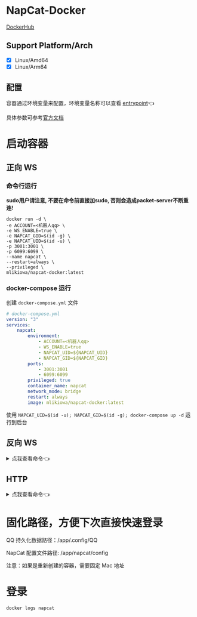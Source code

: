 # NapCat-Docker

[DockerHub](https://hub.docker.com/r/mlikiowa/napcat-docker)

## Support Platform/Arch
- [x] Linux/Amd64
- [x] Linux/Arm64

## 配置

容器通过环境变量来配置，环境变量名称可以查看 [entrypoint](./entrypoint.sh)👈

具体参数可参考[官方文档](https://napneko.github.io/zh-CN/guide/getting-started)

# 启动容器

## 正向 WS

### 命令行运行

**sudo用户请注意, 不要在命令前直接加sudo, 否则会造成packet-server不断重连!**

```shell
docker run -d \
-e ACCOUNT=<机器人qq> \
-e WS_ENABLE=true \
-e NAPCAT_GID=$(id -g) \
-e NAPCAT_UID=$(id -u) \
-p 3001:3001 \
-p 6099:6099 \
--name napcat \
--restart=always \
--privileged \
mlikiowa/napcat-docker:latest
```

### docker-compose 运行

创建 `docker-compose.yml` 文件
```yaml
# docker-compose.yml
version: "3"
services:
    napcat:
        environment:
            - ACCOUNT=<机器人qq>
            - WS_ENABLE=true
            - NAPCAT_UID=${NAPCAT_UID}
            - NAPCAT_GID=${NAPCAT_GID}
        ports:
            - 3001:3001
            - 6099:6099
        privileged: true
        container_name: napcat
        network_mode: bridge
        restart: always
        image: mlikiowa/napcat-docker:latest
```

使用 `NAPCAT_UID=$(id -u); NAPCAT_GID=$(id -g); docker-compose up -d` 运行到后台

## 反向 WS
<details>
<summary>点我查看命令👈</summary>

### 命令行运行

```shell
docker run -d \
-e ACCOUNT=<机器人qq> \
-e WSR_ENABLE=true \
-e WS_URLS='["ws://192.168.3.8:5140/onebot"]' \
-e NAPCAT_GID=$(id -g) \
-e NAPCAT_UID=$(id -u) \
--privileged \
--name napcat \
--restart=always \
mlikiowa/napcat-docker:latest
```
### docker-compose 运行

按照 [正向 WS](#docker-compose-运行) 中的方式创建 `.env` 文件，然后创建 `docker-compose.yml` 文件
```yaml
# docker-compose.yml
version: "3"
services:
    napcat:
        environment:
            - ACCOUNT=<机器人qq>
            - WSR_ENABLE=true
            - WS_URLS=["ws://192.168.3.8:5140/onebot"]
            - NAPCAT_UID=${NAPCAT_UID}
            - NAPCAT_GID=${NAPCAT_GID}
        container_name: napcat
        network_mode: bridge
        privileged: true
        ports:
           - 6099:6099
        restart: always
        image: mlikiowa/napcat-docker:latest
```

使用 `NAPCAT_UID=$(id -u); NAPCAT_GID=$(id -g); docker-compose up -d` 运行到后台
</details>

## HTTP
<details>
<summary>点我查看命令👈</summary>

### 命令行运行

```shell
docker run -d \
-e ACCOUNT=<机器人qq> \
-e HTTP_ENABLE=true \
-e HTTP_POST_ENABLE=true \
-e HTTP_URLS='["http://192.168.3.8:5140/onebot"]' \
-e NAPCAT_GID=$(id -g) \
-e NAPCAT_UID=$(id -u) \
-p 3000:3000 \
-p 6099:6099 \
--name napcat \
--restart=always \
--privileged \
mlikiowa/napcat-docker:latest
```

### docker-compose 运行

按照 [正向 WS](#docker-compose-运行) 中的方式创建 `.env` 文件，然后创建 `docker-compose.yml` 文件
```yaml
# docker-compose.yml
version: "3"
services:
    napcat:
        environment:
            - ACCOUNT=<机器人qq>
            - HTTP_ENABLE=true
            - HTTP_POST_ENABLE=true
            - HTTP_URLS=["http://192.168.3.8:5140/onebot"]
            - NAPCAT_UID=${NAPCAT_UID}
            - NAPCAT_GID=${NAPCAT_GID}
        ports:
            - 3000:3000
            - 6099:6099
        privileged: true
        container_name: napcat
        network_mode: bridge
        restart: always
        image: mlikiowa/napcat-docker:latest
```

使用 `NAPCAT_UID=$(id -u); NAPCAT_GID=$(id -g); docker-compose up -d` 运行到后台
</details>

# 固化路径，方便下次直接快速登录

QQ 持久化数据路径：/app/.config/QQ

NapCat 配置文件路径: /app/napcat/config

注意：如果是重新创建的容器，需要固定 Mac 地址

# 登录

```shell
docker logs napcat
```
